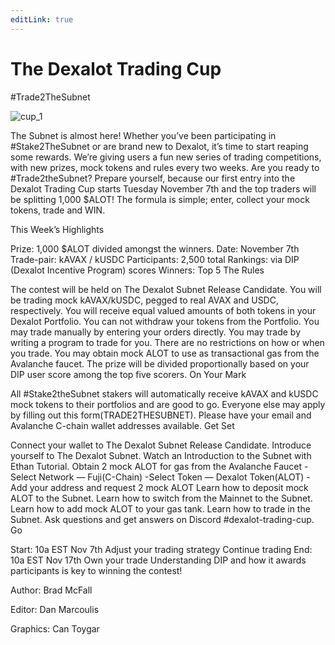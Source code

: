 ```yaml
---
editLink: true
---
```


# The Dexalot Trading Cup
#Trade2TheSubnet

![cup_1](/images/cup/cup_1.png)

The Subnet is almost here! Whether you’ve been participating in #Stake2TheSubnet or are brand new to Dexalot, it’s time to start reaping some rewards. We’re giving users a fun new series of trading competitions, with new prizes, mock tokens and rules every two weeks. Are you ready to #Trade2theSubnet? Prepare yourself, because our first entry into the Dexalot Trading Cup starts Tuesday November 7th and the top traders will be splitting 1,000 $ALOT! The formula is simple; enter, collect your mock tokens, trade and WIN.

This Week’s Highlights

Prize: 1,000 $ALOT divided amongst the winners.
Date: November 7th
Trade-pair: kAVAX / kUSDC
Participants: 2,500 total
Rankings: via DIP (Dexalot Incentive Program) scores
Winners: Top 5
The Rules

The contest will be held on The Dexalot Subnet Release Candidate.
You will be trading mock kAVAX/kUSDC, pegged to real AVAX and USDC, respectively.
You will receive equal valued amounts of both tokens in your Dexalot Portfolio.
You can not withdraw your tokens from the Portfolio.
You may trade manually by entering your orders directly.
You may trade by writing a program to trade for you.
There are no restrictions on how or when you trade.
You may obtain mock ALOT to use as transactional gas from the Avalanche faucet.
The prize will be divided proportionally based on your DIP user score among the top five scorers.
On Your Mark

All #Stake2theSubnet stakers will automatically receive kAVAX and kUSDC mock tokens to their portfolios and are good to go.
Everyone else may apply by filling out this form(TRADE2THESUBNET). Please have your email and Avalanche C-chain wallet addresses available.
Get Set

Connect your wallet to The Dexalot Subnet Release Candidate.
Introduce yourself to The Dexalot Subnet.
Watch an Introduction to the Subnet with Ethan Tutorial.
Obtain 2 mock ALOT for gas from the Avalanche Faucet
-Select Network — Fuji(C-Chain)
-Select Token — Dexalot Token(ALOT)
-Add your address and request 2 mock ALOT
Learn how to deposit mock ALOT to the Subnet.
Learn how to switch from the Mainnet to the Subnet.
Learn how to add mock ALOT to your gas tank.
Learn how to trade in the Subnet.
Ask questions and get answers on Discord #dexalot-trading-cup.
Go

Start: 10a EST Nov 7th
Adjust your trading strategy
Continue trading
End: 10a EST Nov 17th
Own your trade
Understanding DIP and how it awards participants is key to winning the contest!

Author: Brad McFall

Editor: Dan Marcoulis

Graphics: Can Toygar
